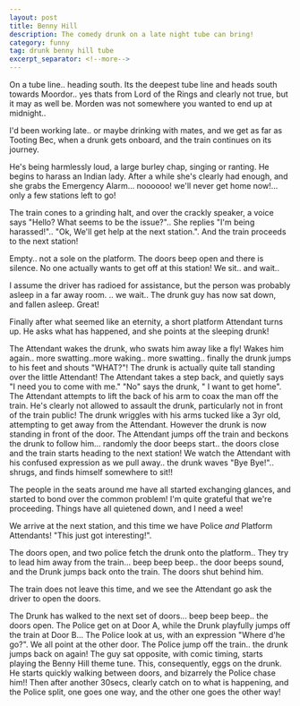 ```yaml
---
layout: post
title: Benny Hill
description: The comedy drunk on a late night tube can bring!
category: funny
tag: drunk benny hill tube
excerpt_separator: <!--more-->
---
```


On a tube line.. heading south. Its the deepest tube line and heads south towards Moordor.. yes thats from Lord of the Rings and clearly not true, but it may as well be. Morden was not somewhere you wanted to end up at midnight..

I'd been working late.. or maybe drinking with mates, and we get as far as Tooting Bec, when a drunk gets onboard, and the train continues on its journey.

He's being harmlessly loud, a large burley chap, singing or ranting. He begins to harass an Indian lady. After a while she's clearly had enough, and she grabs the Emergency Alarm... noooooo! we'll never get home now!... only a few stations left to go!

The train cones to a grinding halt, and over the crackly speaker, a voice says "Hello? What seems to be the issue?".. She replies "I'm being harassed!".. "Ok, We'll get help at the next station.". And the train proceeds to the next station!

Empty.. not a sole on the platform. The doors beep open and there is silence. No one actually wants to get off at this station! We sit.. and wait..

I assume the driver has radioed for assistance, but the person was probably asleep in a far away room. .. we wait.. The drunk guy has now sat down, and fallen asleep. Great!

Finally after what seemed like an eternity, a short platform Attendant turns up. He asks what has happened, and she points at the sleeping drunk!

The Attendant wakes the drunk, who swats him away like a fly! Wakes him again.. more swatting..more waking.. more swatting.. finally the drunk jumps to his feet and shouts "WHAT?"! The drunk is actually quite tall standing over the little Attendant! The Attendant takes a step back, and quietly says 
"I need you to come with me."
"No" says the drunk, " I want to get home". The Attendant attempts to lift the back of his arm to coax the man off the train. He's clearly not allowed to assault the drunk, particularly not in front of the train public! The drunk wriggles with his arms tucked like a 3yr old, attempting to get away from the Attendant. However the drunk is now standing in front of the door. The Attendant jumps off the train and beckons the drunk to follow him... randomly the door beeps start.. the doors close and the train starts heading to the next station! We watch the Attendant with his confused expression as we pull away.. the drunk waves "Bye Bye!".. shrugs, and finds himself somewhere to sit!!

The people in the seats around me have all started exchanging glances, and started to bond over the common problem! I'm quite grateful that we're proceeding. Things have all quietened down, and I need a wee!

We arrive at the next station, and this time we have Police *and* Platform Attendants! "This just got interesting!".

The doors open, and two police fetch the drunk onto the platform.. They try to lead him away from the train... beep beep beep.. the door beeps sound, and the Drunk jumps back onto the train. The doors shut behind him.

The train does not leave this time, and we see the Attendant go ask the driver to open the doors. 

The Drunk has walked to the next set of doors... beep beep beep.. the doors open. The Police get on at Door A, while the Drunk playfully jumps off the train at Door B...
The Police look at us, with an expression "Where d'he go?". We all point at the other door. The Police jump off the train.. the drunk jumps back on again!
The guy sat opposite, with comic timing, starts playing the Benny Hill theme tune. This, consequently, eggs on the drunk. He starts quickly walking between doors, and bizarrely the Police chase him!! Then after another 30secs, clearly catch on to what is happening, and the Police split, one goes one way, and the other one goes the other way!


